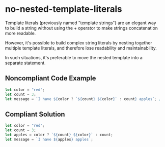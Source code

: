 # no-nested-template-literals

Template literals (previously named "template strings") are an elegant way to build a string without using the + operator to make strings concatenation more readable.

However, it's possible to build complex string literals by nesting together multiple template literals, and therefore lose readability and maintainability.

In such situations, it's preferable to move the nested template into a separate statement.

## Noncompliant Code Example
```javascript
let color = "red";
let count = 3;
let message = `I have ${color ? `${count} ${color}` : count} apples`; // Noncompliant; nested template strings not easy to read
```

## Compliant Solution
```javascript
let color = "red";
let count = 3;
let apples = color ? `${count} ${color}` : count;
let message = `I have ${apples} apples`;
```